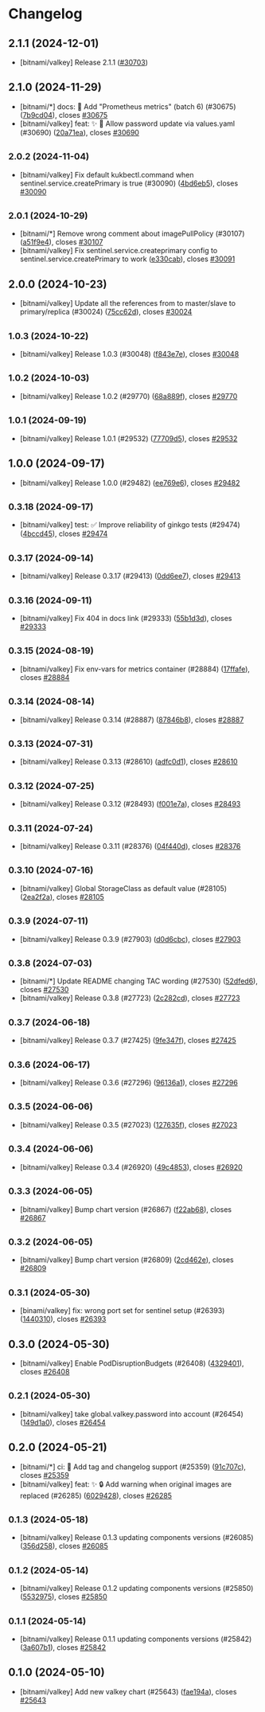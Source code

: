 # Changelog

## 2.1.1 (2024-12-01)

* [bitnami/valkey] Release 2.1.1 ([#30703](https://github.com/bitnami/charts/pull/30703))

## 2.1.0 (2024-11-29)

* [bitnami/*] docs: :memo: Add "Prometheus metrics" (batch 6) (#30675) ([7b9cd04](https://github.com/bitnami/charts/commit/7b9cd04c2ffc730a0d62da787f2d4967c0ede47c)), closes [#30675](https://github.com/bitnami/charts/issues/30675)
* [bitnami/valkey] feat: :sparkles: :memo: Allow password update via values.yaml (#30690) ([20a71ea](https://github.com/bitnami/charts/commit/20a71eadaf7dbb5a29ef3f83a1b5e14485206aad)), closes [#30690](https://github.com/bitnami/charts/issues/30690)

## <small>2.0.2 (2024-11-04)</small>

* [bitnami/valkey] Fix default kukbectl.command when sentinel.service.createPrimary is true (#30090) ([4bd6eb5](https://github.com/bitnami/charts/commit/4bd6eb5ffffb92361dd929289ee17430c815e87e)), closes [#30090](https://github.com/bitnami/charts/issues/30090)

## <small>2.0.1 (2024-10-29)</small>

* [bitnami/*] Remove wrong comment about imagePullPolicy (#30107) ([a51f9e4](https://github.com/bitnami/charts/commit/a51f9e4bb0fbf77199512d35de7ac8abe055d026)), closes [#30107](https://github.com/bitnami/charts/issues/30107)
* [bitnami/valkey] Fix sentinel.service.createprimary config to sentinel.service.createPrimary to work ([e330cab](https://github.com/bitnami/charts/commit/e330cab75828f69fb18cd5ef1140add5f6f9d858)), closes [#30091](https://github.com/bitnami/charts/issues/30091)

## 2.0.0 (2024-10-23)

* [bitnami/valkey] Update all the references from to master/slave to primary/replica (#30024) ([75cc62d](https://github.com/bitnami/charts/commit/75cc62d9caf28c6f522042cd0f94cb9aca877837)), closes [#30024](https://github.com/bitnami/charts/issues/30024)

## <small>1.0.3 (2024-10-22)</small>

* [bitnami/valkey] Release 1.0.3 (#30048) ([f843e7e](https://github.com/bitnami/charts/commit/f843e7ecb5b89b32e2245071bf1c910552dcb7a5)), closes [#30048](https://github.com/bitnami/charts/issues/30048)

## <small>1.0.2 (2024-10-03)</small>

* [bitnami/valkey] Release 1.0.2 (#29770) ([68a889f](https://github.com/bitnami/charts/commit/68a889fcb6dc21a275cfbad539c9fc1097912167)), closes [#29770](https://github.com/bitnami/charts/issues/29770)

## <small>1.0.1 (2024-09-19)</small>

* [bitnami/valkey] Release 1.0.1 (#29532) ([77709d5](https://github.com/bitnami/charts/commit/77709d5c1d7b621ce46e3ed92e0ec9ab2b560448)), closes [#29532](https://github.com/bitnami/charts/issues/29532)

## 1.0.0 (2024-09-17)

* [bitnami/valkey] Release 1.0.0 (#29482) ([ee769e6](https://github.com/bitnami/charts/commit/ee769e6a4f7383876fe64aaf625bad99923fb6e3)), closes [#29482](https://github.com/bitnami/charts/issues/29482)

## <small>0.3.18 (2024-09-17)</small>

* [bitnami/valkey] test: :white_check_mark: Improve reliability of ginkgo tests (#29474) ([4bccd45](https://github.com/bitnami/charts/commit/4bccd45d29911575dd7c8c7bb060f4abf036f822)), closes [#29474](https://github.com/bitnami/charts/issues/29474)

## <small>0.3.17 (2024-09-14)</small>

* [bitnami/valkey] Release 0.3.17 (#29413) ([0dd6ee7](https://github.com/bitnami/charts/commit/0dd6ee77dbc152583d6412260f801bfcefd3114d)), closes [#29413](https://github.com/bitnami/charts/issues/29413)

## <small>0.3.16 (2024-09-11)</small>

* [bitnami/valkey] Fix 404 in docs link (#29333) ([55b1d3d](https://github.com/bitnami/charts/commit/55b1d3deff6fb701459a532f5a40b59716f61fcf)), closes [#29333](https://github.com/bitnami/charts/issues/29333)

## <small>0.3.15 (2024-08-19)</small>

* [bitnami/valkey] Fix env-vars for metrics container (#28884) ([17ffafe](https://github.com/bitnami/charts/commit/17ffafe703df7a81853b3632e03e2af79dfb41f2)), closes [#28884](https://github.com/bitnami/charts/issues/28884)

## <small>0.3.14 (2024-08-14)</small>

* [bitnami/valkey] Release 0.3.14 (#28887) ([87846b8](https://github.com/bitnami/charts/commit/87846b85ad80bf586ea9d8966c597f5492f0bb03)), closes [#28887](https://github.com/bitnami/charts/issues/28887)

## <small>0.3.13 (2024-07-31)</small>

* [bitnami/valkey] Release 0.3.13 (#28610) ([adfc0d1](https://github.com/bitnami/charts/commit/adfc0d1faa58f735880f3cb4c37cbc7f7d70fefc)), closes [#28610](https://github.com/bitnami/charts/issues/28610)

## <small>0.3.12 (2024-07-25)</small>

* [bitnami/valkey] Release 0.3.12 (#28493) ([f001e7a](https://github.com/bitnami/charts/commit/f001e7a2033e1a3ee35c3b3ff7d952d9296326d0)), closes [#28493](https://github.com/bitnami/charts/issues/28493)

## <small>0.3.11 (2024-07-24)</small>

* [bitnami/valkey] Release 0.3.11 (#28376) ([04f440d](https://github.com/bitnami/charts/commit/04f440d1b013f19fc76ac04bcc40d2574db09c60)), closes [#28376](https://github.com/bitnami/charts/issues/28376)

## <small>0.3.10 (2024-07-16)</small>

* [bitnami/valkey] Global StorageClass as default value (#28105) ([2ea2f2a](https://github.com/bitnami/charts/commit/2ea2f2af9a27ca6b15c6b9becfbf2e8bfff0da9a)), closes [#28105](https://github.com/bitnami/charts/issues/28105)

## <small>0.3.9 (2024-07-11)</small>

* [bitnami/valkey] Release 0.3.9 (#27903) ([d0d6cbc](https://github.com/bitnami/charts/commit/d0d6cbc8ca22f8f27ea0147875ba5506c8f7a80b)), closes [#27903](https://github.com/bitnami/charts/issues/27903)

## <small>0.3.8 (2024-07-03)</small>

* [bitnami/*] Update README changing TAC wording (#27530) ([52dfed6](https://github.com/bitnami/charts/commit/52dfed6bac44d791efabfaf06f15daddc4fefb0c)), closes [#27530](https://github.com/bitnami/charts/issues/27530)
* [bitnami/valkey] Release 0.3.8 (#27723) ([2c282cd](https://github.com/bitnami/charts/commit/2c282cd32ef866e7babd70599919edf130495565)), closes [#27723](https://github.com/bitnami/charts/issues/27723)

## <small>0.3.7 (2024-06-18)</small>

* [bitnami/valkey] Release 0.3.7 (#27425) ([9fe347f](https://github.com/bitnami/charts/commit/9fe347feff551a2e92440cf7a649f994964ab468)), closes [#27425](https://github.com/bitnami/charts/issues/27425)

## <small>0.3.6 (2024-06-17)</small>

* [bitnami/valkey] Release 0.3.6 (#27296) ([96136a1](https://github.com/bitnami/charts/commit/96136a1fef1e0725892d5831490ece7546a2713d)), closes [#27296](https://github.com/bitnami/charts/issues/27296)

## <small>0.3.5 (2024-06-06)</small>

* [bitnami/valkey] Release 0.3.5 (#27023) ([127635f](https://github.com/bitnami/charts/commit/127635f49cb16eb85c9c33bc9953d5b346ca13f6)), closes [#27023](https://github.com/bitnami/charts/issues/27023)

## <small>0.3.4 (2024-06-06)</small>

* [bitnami/valkey] Release 0.3.4 (#26920) ([49c4853](https://github.com/bitnami/charts/commit/49c48532e002df1c220a0f1e1f7fb44e7a115027)), closes [#26920](https://github.com/bitnami/charts/issues/26920)

## <small>0.3.3 (2024-06-05)</small>

* [bitnami/valkey] Bump chart version (#26867) ([f22ab68](https://github.com/bitnami/charts/commit/f22ab6802facd28ca14abd532f382795bb15d960)), closes [#26867](https://github.com/bitnami/charts/issues/26867)

## <small>0.3.2 (2024-06-05)</small>

* [bitnami/valkey] Bump chart version (#26809) ([2cd462e](https://github.com/bitnami/charts/commit/2cd462eb8596b64b2bc578a905d92b8a7d38f89c)), closes [#26809](https://github.com/bitnami/charts/issues/26809)

## <small>0.3.1 (2024-05-30)</small>

* [binami/valkey] fix: wrong port set for sentinel setup (#26393) ([1440310](https://github.com/bitnami/charts/commit/144031048dec77e257b9746a6e6c2a95389c7aa4)), closes [#26393](https://github.com/bitnami/charts/issues/26393)

## 0.3.0 (2024-05-30)

* [bitnami/valkey] Enable PodDisruptionBudgets (#26408) ([4329401](https://github.com/bitnami/charts/commit/4329401ca72452d5fd8aca478fcb82a7ed6a0daa)), closes [#26408](https://github.com/bitnami/charts/issues/26408)

## <small>0.2.1 (2024-05-30)</small>

* [bitnami/valkey] take global.valkey.password into account (#26454) ([149d1a0](https://github.com/bitnami/charts/commit/149d1a09a185e4f0127018a705f15336dfd190ec)), closes [#26454](https://github.com/bitnami/charts/issues/26454)

## 0.2.0 (2024-05-21)

* [bitnami/*] ci: :construction_worker: Add tag and changelog support (#25359) ([91c707c](https://github.com/bitnami/charts/commit/91c707c9e4e574725a09505d2d313fb93f1b4c0a)), closes [#25359](https://github.com/bitnami/charts/issues/25359)
* [bitnami/valkey] feat: :sparkles: :lock: Add warning when original images are replaced (#26285) ([6029428](https://github.com/bitnami/charts/commit/6029428e0fbc8ee4e8c47bff8134f67d60e2b523)), closes [#26285](https://github.com/bitnami/charts/issues/26285)

## <small>0.1.3 (2024-05-18)</small>

* [bitnami/valkey] Release 0.1.3 updating components versions (#26085) ([356d258](https://github.com/bitnami/charts/commit/356d2582f06e58cb774a0484a0af9a692a2a94c5)), closes [#26085](https://github.com/bitnami/charts/issues/26085)

## <small>0.1.2 (2024-05-14)</small>

* [bitnami/valkey] Release 0.1.2 updating components versions (#25850) ([5532975](https://github.com/bitnami/charts/commit/5532975a630d972508ba11d51a225ac73f975d83)), closes [#25850](https://github.com/bitnami/charts/issues/25850)

## <small>0.1.1 (2024-05-14)</small>

* [bitnami/valkey] Release 0.1.1 updating components versions (#25842) ([3a607b1](https://github.com/bitnami/charts/commit/3a607b18d83308b3bd45e7d7243e8d094dd454f7)), closes [#25842](https://github.com/bitnami/charts/issues/25842)

## 0.1.0 (2024-05-10)

* [bitnami/valkey] Add new valkey chart (#25643) ([fae194a](https://github.com/bitnami/charts/commit/fae194af0f55687e2b825e4aefd8501ed788a9fc)), closes [#25643](https://github.com/bitnami/charts/issues/25643)
